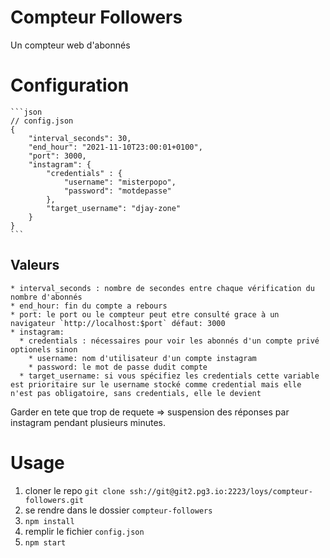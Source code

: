 # Compteur Followers

Un compteur web d'abonnés

# Configuration
    ```json
    // config.json
    {
        "interval_seconds": 30,
        "end_hour": "2021-11-10T23:00:01+0100",
        "port": 3000,
        "instagram": {
            "credentials" : {
                "username": "misterpopo",
                "password": "motdepasse"
            },
            "target_username": "djay-zone"
        }
    }
    ```
## Valeurs
    * interval_seconds : nombre de secondes entre chaque vérification du nombre d'abonnés
    * end_hour: fin du compte a rebours
    * port: le port ou le compteur peut etre consulté grace à un navigateur `http://localhost:$port` défaut: 3000
    * instagram: 
      * credentials : nécessaires pour voir les abonnés d'un compte privé optionels sinon
        * username: nom d'utilisateur d'un compte instagram
        * password: le mot de passe dudit compte
      * target_username: si vous spécifiez les credentials cette variable est prioritaire sur le username stocké comme credential mais elle n'est pas obligatoire, sans credentials, elle le devient

Garder en tete que trop de requete => suspension des réponses par instagram pendant plusieurs minutes.

# Usage
1. cloner le repo `git clone ssh://git@git2.pg3.io:2223/loys/compteur-followers.git`
2. se rendre dans le dossier `compteur-followers`
3. `npm install`
4. remplir le fichier `config.json`
5. `npm start`
